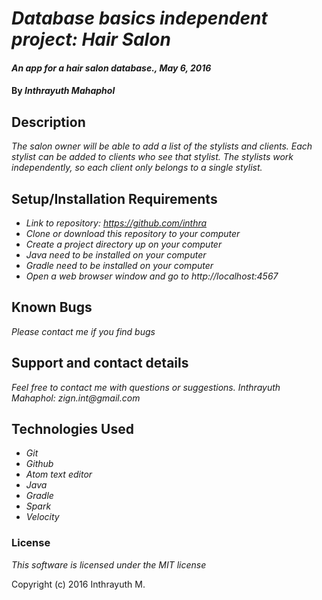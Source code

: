 # _Database basics independent project: Hair Salon_

#### _An app for a hair salon database., May 6, 2016_

#### By _Inthrayuth Mahaphol_

## Description

_The salon owner will be able to add a list of the stylists and clients. Each stylist can be added to clients who see that stylist. The stylists work independently, so each client only belongs to a single stylist._

## Setup/Installation Requirements

* _Link to repository: https://github.com/inthra_
* _Clone or download this repository to your computer_
* _Create a project directory up on your computer_
* _Java need to be installed on your computer_
* _Gradle need to be installed on your computer_
* _Open a web browser window and go to http://localhost:4567_

## Known Bugs

_Please contact me if you find bugs_

## Support and contact details

_Feel free to contact me with questions or suggestions._
_Inthrayuth Mahaphol: zign.int@gmail.com_

## Technologies Used

* _Git_
* _Github_
* _Atom text editor_
* _Java_
* _Gradle_
* _Spark_
* _Velocity_

### License

*This software is licensed under the MIT license*

Copyright (c) 2016 Inthrayuth M.
